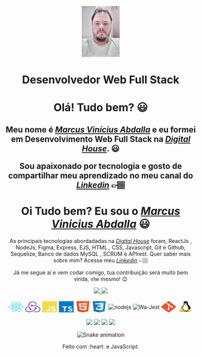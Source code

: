 <p align="center" style="border-radius:100%"><img height="auto" width="20%"  src="src/assets/Marcus Vinicius.jpeg" ></p>


  <h1 align="center">Desenvolvedor Web Full Stack </h1>

<div>
  <h1 align="center">Olá! Tudo bem? 😃️</h1>
  <h2 align="center">Meu nome é <a href="https://www.linkedin.com/in/marcusviniciusabdalla/"><i>Marcus Vinícius Abdalla</i></a> e eu formei em Desenvolvimento Web Full Stack na <a href="https://www.digitalhouse.com/br"><i>Digital House</i></a>. 😃️
  <p align="center"> Sou apaixonado por tecnologia e gosto de compartilhar meu aprendizado no meu canal do <a href="https://www.linkedin.com/in/marcusviniciusabdalla/"><i>Linkedin</i></a><span> 👉🏽️</span>
  <h1 align="center">Oi Tudo bem? Eu sou o <a href="https://www.linkedin.com/in/marcusviniciusabdalla"><i>Marcus Vinicius Abdalla</i></a> 😃️</h1>
  <p align="center">As principais tecnologias abordadadas na <a href="https://www.digitalhouse.com/br"><i>Digital House</i></a> foram, ReactJs , NodeJs, Figma, Express, EJS, HTML , CSS, Javascript, Git e Github, Sequelize, Banco de dados MySQL , SCRUM e APIrest. Quer saber mais sobre mim? Acesse meu <a href="https://www.linkedin.com/in/marcusviniciusabdalla/"><i>Linkedin</i></a><span> 👉🏽️</span>
  <br>
  <p align="center">Já me segue aí e vem codar comigo, tua contribuição será muito bem vinda, vlw mesmo! 😉️</h2>
</div>
<!-- <h1 align="center"> 
  Digital House
</h1>
<p align="center"><i>"A Digital House é uma escola do futuro para qualquer pessoa que deseja construir uma carreira de sucesso em tecnologia. Como estudante a pessoa ainda tem a opção de pagar os estudos apenas quando estiver formada e com um bom trabalho."</i></p> -->
<div align="center">
  <a href="https://github.com/MarcusViniciusAbdalla">
    <img height="150em" src="https://github-readme-stats.vercel.app/api?username=MarcusViniciusAbdalla&count_private=true&include_all_commits=true&show_icons=true&theme=dracula&hide_border=false&show_owner=true"/>
    <img height="150em" src="https://github-readme-stats.vercel.app/api/top-langs/?username=MarcusViniciusAbdalla&theme=dracula&hide_border=false&&layout=compact"/>
  </a>
</div>
<div align="center" valign="top"><br>
  <img align="center" alt="React" height="30" width="40" src="https://raw.githubusercontent.com/devicons/devicon/master/icons/react/react-original.svg">
  <img align="center" alt="Redux" height="30" width="40" src="https://raw.githubusercontent.com/devicons/devicon/master/icons/redux/redux-original.svg">
  <img align="center" alt="Js" height="30" width="40" src="https://raw.githubusercontent.com/devicons/devicon/master/icons/javascript/javascript-plain.svg">
  <img align="center" alt="Js" height="30" width="40" src="https://raw.githubusercontent.com/devicons/devicon/master/icons/typescript/typescript-plain.svg">
  <img align="center" alt="HTML" height="30" width="40" src="https://raw.githubusercontent.com/devicons/devicon/master/icons/html5/html5-original.svg">
  <img align="center" alt="CSS" height="30" width="40" src="https://raw.githubusercontent.com/devicons/devicon/master/icons/css3/css3-original.svg">
  <img align="center" alt="nodejs" height="30" width="40" src="https://cdn.worldvectorlogo.com/logos/nodejs-icon.svg">
  <img align="center" alt="Wa-Jest" height="30" width="40" src="https://cdn.jsdelivr.net/gh/devicons/devicon/icons/jest/jest-plain.svg">
  <img align="center" alt="git" height="30" width="40" src="https://raw.githubusercontent.com/devicons/devicon/master/icons/git/git-original.svg">
<!--   <img align="center" alt="github" height="30" width="40" src="https://raw.githubusercontent.com/devicons/devicon/master/icons/github/github-original.svg"> -->
  <img align="center" alt="linux" height="30" width="40" src="https://raw.githubusercontent.com/devicons/devicon/master/icons/linux/linux-original.svg">
</div><br>
<div align="center">
  <a href="https://www.youtube.com/channel/UCcNx_NrNGmyG4o4uqYbPRCQ" target="_blank"><img src="https://img.shields.io/badge/YouTube-FF0000?style=for-the-badge&logo=youtube&logoColor=white" target="_blank"></a>
  <a href="https://www.instagram.com/marcusviniciusabdalla/" target="_blank"><img src="https://img.shields.io/badge/-Instagram-%23E4405F?style=for-the-badge&logo=instagram&logoColor=white" target="_blank"></a>
  <a href="https://www.linkedin.com/in/marcusviniciusabdalla/" target="_blank"><img src="https://img.shields.io/badge/-LinkedIn-%230077B5?style=for-the-badge&logo=linkedin&logoColor=white" target="_blank"></a> 
  <a href="mailto:marcusviniciusabdalladev@gmail.com"><img src="https://img.shields.io/badge/-Gmail-%23333?style=for-the-badge&logo=gmail&logoColor=white" target="_blank"></a>
</div>
<div align="center">
  
  ![Snake animation](https://github.com/MarcusViniciusAbdalla/blob/output/github-contribution-grid-snake.svg)
  
</div>
<div align="center">
  <p>Feito com :heart: e JavaScript.</p>
</div>
